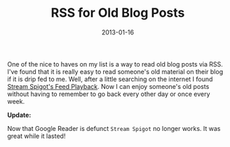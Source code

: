 ﻿---
date: 2013-01-16
title: RSS for Old Blog Posts
tags:
    - streamspigot
    - blog
    - education
---

One of the nice to haves on my list is a way to read old blog posts via RSS. I've found that it is really easy to read someone's old material on their blog if it is drip fed to me. Well, after a little searching on the internet I found <a href="http://www.streamspigot.com/feed-playback/">Stream Spigot's Feed Playback</a>. Now I can enjoy someone's old posts without having to remember to go back every other day or once every week.

**Update:**

Now that Google Reader is defunct `Stream Spigot` no longer works. It was great while it lasted!
